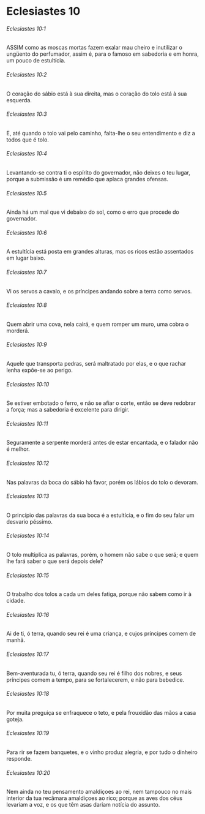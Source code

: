 # Eclesiastes 10

###### Eclesiastes 10:1

ASSIM como as moscas mortas fazem exalar mau cheiro e inutilizar o ungüento do perfumador, assim é, para o famoso em sabedoria e em honra, um pouco de estultícia.

###### Eclesiastes 10:2

O coração do sábio está à sua direita, mas o coração do tolo está à sua esquerda.

###### Eclesiastes 10:3

E, até quando o tolo vai pelo caminho, falta-lhe o seu entendimento e diz a todos que é tolo.

###### Eclesiastes 10:4

Levantando-se contra ti o espírito do governador, não deixes o teu lugar, porque a submissão é um remédio que aplaca grandes ofensas.

###### Eclesiastes 10:5

Ainda há um mal que vi debaixo do sol, como o erro que procede do governador.

###### Eclesiastes 10:6

A estultícia está posta em grandes alturas, mas os ricos estão assentados em lugar baixo.

###### Eclesiastes 10:7

Vi os servos a cavalo, e os príncipes andando sobre a terra como servos.

###### Eclesiastes 10:8

Quem abrir uma cova, nela cairá, e quem romper um muro, uma cobra o morderá.

###### Eclesiastes 10:9

Aquele que transporta pedras, será maltratado por elas, e o que rachar lenha expõe-se ao perigo.

###### Eclesiastes 10:10

Se estiver embotado o ferro, e não se afiar o corte, então se deve redobrar a força; mas a sabedoria é excelente para dirigir.

###### Eclesiastes 10:11

Seguramente a serpente morderá antes de estar encantada, e o falador não é melhor.

###### Eclesiastes 10:12

Nas palavras da boca do sábio há favor, porém os lábios do tolo o devoram.

###### Eclesiastes 10:13

O princípio das palavras da sua boca é a estultícia, e o fim do seu falar um desvario péssimo.

###### Eclesiastes 10:14

O tolo multiplica as palavras, porém, o homem não sabe o que será; e quem lhe fará saber o que será depois dele?

###### Eclesiastes 10:15

O trabalho dos tolos a cada um deles fatiga, porque não sabem como ir à cidade.

###### Eclesiastes 10:16

Ai de ti, ó terra, quando seu rei é uma criança, e cujos príncipes comem de manhã.

###### Eclesiastes 10:17

Bem-aventurada tu, ó terra, quando seu rei é filho dos nobres, e seus príncipes comem a tempo, para se fortalecerem, e não para bebedice.

###### Eclesiastes 10:18

Por muita preguiça se enfraquece o teto, e pela frouxidão das mãos a casa goteja.

###### Eclesiastes 10:19

Para rir se fazem banquetes, e o vinho produz alegria, e por tudo o dinheiro responde.

###### Eclesiastes 10:20

Nem ainda no teu pensamento amaldiçoes ao rei, nem tampouco no mais interior da tua recâmara amaldiçoes ao rico; porque as aves dos céus levariam a voz, e os que têm asas dariam notícia do assunto.

